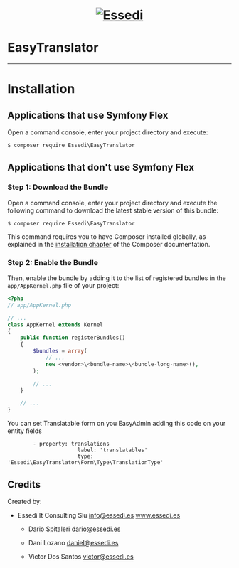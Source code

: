 <h1 align="center"><a href="http://www.essedi.es"><img src="http://www.essedi.es/wp-content/uploads/2017/12/cropped-newsletter-logo-essedi.png" alt="Essedi"></a></h1>

# EasyTranslator
***

Installation
============

Applications that use Symfony Flex
----------------------------------

Open a command console, enter your project directory and execute:

```console
$ composer require Essedi\EasyTranslator
```

Applications that don't use Symfony Flex
----------------------------------------

### Step 1: Download the Bundle

Open a command console, enter your project directory and execute the
following command to download the latest stable version of this bundle:

```console
$ composer require Essedi\EasyTranslator
```

This command requires you to have Composer installed globally, as explained
in the [installation chapter](https://getcomposer.org/doc/00-intro.md)
of the Composer documentation.

### Step 2: Enable the Bundle

Then, enable the bundle by adding it to the list of registered bundles
in the `app/AppKernel.php` file of your project:

```php
<?php
// app/AppKernel.php

// ...
class AppKernel extends Kernel
{
    public function registerBundles()
    {
        $bundles = array(
            // ...
            new <vendor>\<bundle-name>\<bundle-long-name>(),
        );

        // ...
    }

    // ...
}
```

You can set Translatable form on you EasyAdmin adding this code on your entity fields

```
	    - property: translations
                      label: 'translatables'
                      type: 'Essedi\EasyTranslator\Form\Type\TranslationType'
```


Credits
-------

Created by:
* Essedi It Consulting Slu
  info@essedi.es
  www.essedi.es
	* Dario Spitaleri
	  dario@essedi.es

	* Dani Lozano
	  daniel@essedi.es
	
	* Victor Dos Santos
	  victor@essedi.es

